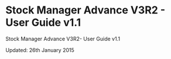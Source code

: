Stock Manager Advance V3R2 - User Guide v1.1
============================================

Stock Manager Advance V3R2- User Guide v1.1

Updated: 26th January 2015
